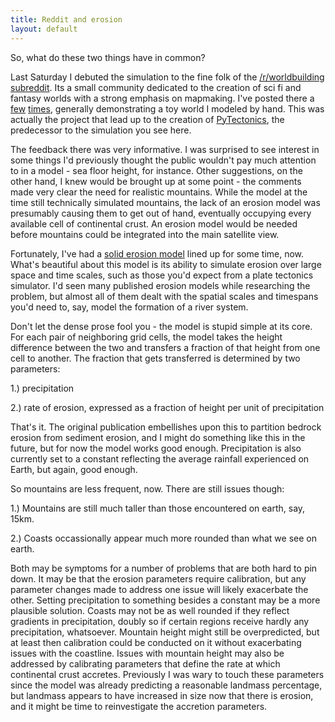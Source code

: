 ```yaml
---
title: Reddit and erosion
layout: default
---
```


So, what do these two things have in common?

Last Saturday I debuted the simulation to the fine folk of the [/r/worldbuilding subreddit](www.reddit.com/tb/1w4dy5). Its a small community dedicated to the creation of sci fi and fantasy worlds with a strong emphasis on mapmaking. I've posted there a [few](http://www.reddit.com/tb/oOyw3) [times](http://www.reddit.com/r/worldbuilding/comments/1uuhxe/a_scientific_approach_to_dark_elves/), generally demonstrating a toy world I modeled by hand. This was actually the project that lead up to the creation of [PyTectonics](http://pytectonics.sourceforge.net/), the predecessor to the simulation you see here.

The feedback there was very informative. I was surprised to see interest in some things I'd previously thought the public wouldn't pay much attention to in a model - sea floor height, for instance. Other suggestions, on the other hand, I knew would be brought up at some point - the comments made very clear the need for realistic mountains. While the model at the time still technically simulated mountains, the lack of an erosion model was presumably causing them to get out of hand, eventually occupying every available cell of continental crust. An erosion model would be needed before mountains could be integrated into the main satellite view.

Fortunately, I've had a [solid erosion model](https://github.com/davidson16807/tectonics.js/raw/master/research/simoes2010.pdf) lined up for some time, now. What's beautiful about this model is its ability to simulate erosion over large space and time scales, such as those you'd expect from a plate tectonics simulator. I'd seen many published erosion models while researching the problem, but almost all of them dealt with the spatial scales and timespans you'd need to, say, model the formation of a river system. 

Don't let the dense prose fool you - the model is stupid simple at its core. For each pair of neighboring grid cells, the model takes the height difference between the two and transfers a fraction of that height from one cell to another. The fraction that gets transferred is determined by two parameters: 

1.) precipitation

2.) rate of erosion, expressed as a fraction of height per unit of precipitation

That's it. The original publication embellishes upon this to partition bedrock erosion from sediment erosion, and I might do something like this in the future, but for now the model works good enough. Precipitation is also currently set to a constant reflecting the average rainfall experienced on Earth, but again, good enough.

So mountains are less frequent, now. There are still issues though:

1.) Mountains are still much taller than those encountered on earth, say, 15km.

2.) Coasts occassionally appear much more rounded than what we see on earth.

Both may be symptoms for a number of problems that are both hard to pin down. It may be that the erosion parameters require calibration, but any parameter changes made to address one issue will likely exacerbate the other. Setting precipitation to something besides a constant may be a more plausible solution. Coasts may not be as well rounded if they reflect gradients in precipitation, doubly so if certain regions receive hardly any precipitation, whatsoever. Mountain height might still be overpredicted, but at least then calibration could be conducted on it without exacerbating issues with the coastline. Issues with mountain height may also be addressed by calibrating parameters that define the rate at which continental crust accretes. Previously I was wary to touch these parameters since the model was already predicting a reasonable landmass percentage, but landmass appears to have increased in size now that there is erosion, and it might be time to reinvestigate the accretion parameters.
